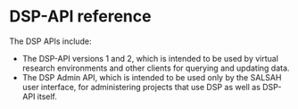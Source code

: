 # DSP-API reference

The DSP APIs include:

- The DSP-API versions 1 and 2, which is intended to be used by virtual research environments and other clients for querying and updating data.
- The DSP Admin API, which is intended to be used only by the SALSAH user interface, for administering projects that use DSP as well as DSP-API itself.
